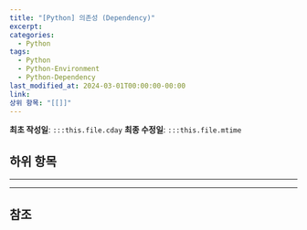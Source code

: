 ```yaml
---
title: "[Python] 의존성 (Dependency)"
excerpt: 
categories:
  - Python
tags:
  - Python
  - Python-Environment
  - Python-Dependency
last_modified_at: 2024-03-01T00:00:00-00:00
link: 
상위 항목: "[[]]"
---
```

**최초 작성일**: `:::this.file.cday`
**최종 수정일**: `:::this.file.mtime`

**하위 항목**
- 

---

---
## 참조
